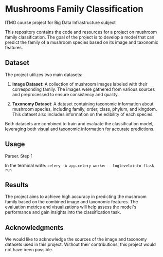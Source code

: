 # Mushrooms Family Classification
ITMO course project for Big Data Infrastructure subject

This repository contains the code and resources for a project on mushroom family classification. The goal of the project is to develop a model that can predict the family of a mushroom species based on its image and taxonomic features.

## Dataset

The project utilizes two main datasets:

1. **Image Dataset**: A collection of mushroom images labeled with their corresponding family. The images were gathered from various sources and preprocessed to ensure consistency and quality.

2. **Taxonomy Dataset**: A dataset containing taxonomic information about mushroom species, including family, order, class, phylum, and kingdom. This dataset also includes information on the edibility of each species.

Both datasets are combined to train and evaluate the classification model, leveraging both visual and taxonomic information for accurate predictions.

## Usage
Parser. Step 1

In the terminal write:
`celery -A app.celery worker --loglevel=info
flask run`

## Results

The project aims to achieve high accuracy in predicting the mushroom family based on the combined image and taxonomic features. The evaluation metrics and visualizations will help assess the model's performance and gain insights into the classification task.

## Acknowledgments

We would like to acknowledge the sources of the image and taxonomy datasets used in this project. Without their contributions, this project would not have been possible.
